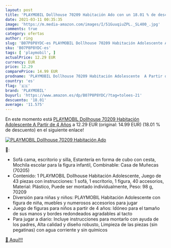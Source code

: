 ```yaml
---
layout: post
title: 'PLAYMOBIL Dollhouse 70209 Habitación Ado con un 18.01 % de descuento'
date: 2021-03-11 00:35:35
image: 'https://m.media-amazon.com/images/I/51GuuqiuZPL._SL400_.jpg'
comments: true
category: ofertas
author: ring
slug: 'B07P8P8YDC-es PLAYMOBIL Dollhouse 70209 Habitación Adolescente A Partir...'
sku: 'B07P8P8YDC-es'
tags: [ 'playmobil', ]
actualPrice: 12.29 EUR
currency: EUR
price: 12.29
comparePrice: 14.99 EUR
prodname: 'PLAYMOBIL Dollhouse 70209 Habitación Adolescente  A Partir de 4 Años'
country: 'es'
flag: '🇪🇸'
brand: 'PLAYMOBIL'
buyurl: 'https://www.amazon.es/dp/B07P8P8YDC/?tag=tolees-21'
descuento: '18.01'
average: '11.575'
---
```


En este momento está [PLAYMOBIL Dollhouse 70209 Habitación Adolescente  A Partir de 4 Años](https://www.amazon.es/dp/B07P8P8YDC/?tag=tolees-21) a 12.29 EUR (original: 14.99 EUR) (18.01 %  de descuento) en el siguiente enlace!

[![PLAYMOBIL Dollhouse 70209 Habitación Ado](https://m.media-amazon.com/images/I/51GuuqiuZPL._SL400_.jpg)](https://www.amazon.es/dp/B07P8P8YDC/?tag=tolees-21)

🔎:

- Sofá cama, escritorio y silla, Estantería en forma de cubo con cesta, Mochila escolar para la figura infantil, Combinable: Casa de Muñecas (70205)
- Contenido: 1 PLAYMOBIL Dollhouse Habitación Adolescente, Juego de 43 piezas con instrucciones: 1 sofá, 1 escritorio, 1 figura, 40 accesorios, Material: Plástico, Puede ser montado individualmente, Peso: 98 g, 70209
- Diversión para niñas y niños: PLAYMOBIL Habitación Adolescente con figura de niña, muebles y numerosos accesorios para jugar
- Juego de figuras para niños a partir de 4 años: Idóneo para el tamaño de sus manos y bordes redondeados agradables al tacto
- Para jugar a diario: Incluye instrucciones para montarlo con ayuda de los padres, Alta calidad y diseño robusto, Limpieza de las piezas (sin pegatinas) con agua corriente y sin químicos

[🛒 Aquí!!!](https://www.amazon.es/dp/B07P8P8YDC/?tag=tolees-21)
